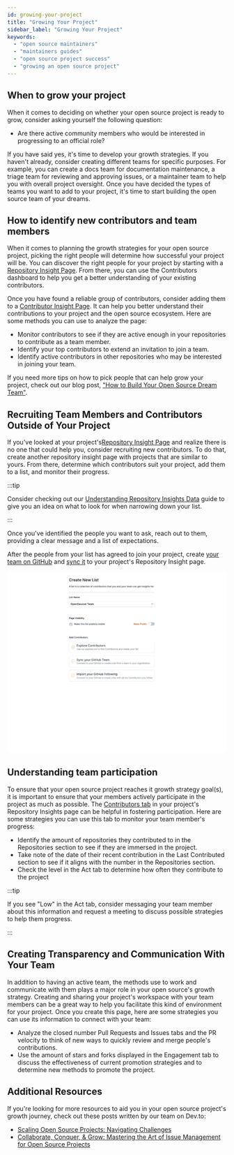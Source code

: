 ```yaml
---
id: growing-your-project
title: "Growing Your Project"
sidebar_label: "Growing Your Project"
keywords:
  - "open source maintainers"
  - "maintainers guides"
  - "open source project success"
  - "growing an open source project"
---
```




## When to grow your project

When it comes to deciding on whether your open source project is ready to grow, consider asking yourself the following question:

- Are there active community members who would be interested in progressing to an official role?

If you have said yes, it's time to develop your growth strategies. If you haven't already, consider creating different teams for specific purposes. For example, you can create a docs team for documentation maintenance, a triage team for reviewing and approving issues, or a maintainer team to help you with overall project oversight. Once you have decided the types of teams you want to add to your project, it's time to start building the open source team of your dreams.

## How to identify new contributors and team members

When it comes to planning the growth strategies for your open source project, picking the right people will determine how successful your project will be. You can discover the right people for your project by starting with a [Repository Insight Page](../maintainers/maintainers-guide.md#creating-a-new-repository-insight-page). From there, you can use the Contributors dashboard to help you get a better understanding of your existing contributors.

Once you have found a reliable group of contributors, consider adding them to a [Contributor Insight Page](../maintainers/maintainers-guide.md#creating-a-new-contributor-insight-page). It can help you better understand their contributions to your project and the open source ecosystem. Here are some methods you can use to analyze the page:

- Monitor contributors to see if they are active enough in your repositories to contribute as a team member.
- Identify your top contributors to extend an invitation to join a team.
- Identify active contributors in other repositories who may be interested in joining your team.

If you need more tips on how to pick people that can help grow your project, check out our blog post, ["How to Build Your Open Source Dream Team"](https://dev.to/opensauced/how-to-build-your-open-source-dream-team-a-guide-3i90).

## Recruiting Team Members and Contributors Outside of Your Project

If you've looked at your project's[Repository Insight Page](../features/repo-insights.md) and realize there is no one that could help you, consider recruiting new contributors. To do that, create another repository insight page with projects that are similar to yours. From there, determine which contributors suit your project, add them to a list, and monitor their progress.  

:::tip

Consider checking out our [Understanding Repository Insights Data](../features/repo-insights.md) guide to give you an idea on what to look for when narrowing down your list.

:::

Once you've identified the people you want to ask, reach out to them, providing a clear message and a list of expectations.

After the people from your list has agreed to join your project, create [your team on GitHub](https://docs.github.com/en/organizations/organizing-members-into-teams/creating-a-team) and [sync it](../welcome/faqs.md#sync-your-github-team) to your project's Repository Insight page.

![team sync gif](../../static/gif/team-sync.gif)

## Understanding team participation

To ensure that your open source project reaches it growth strategy goal(s), it is important to ensure that your members actively participate in the project as much as possible. The [Contributors tab](../maintainers/maintainers-guide.md#contributors) in your project's Repository Insights page can be helpful in fostering participation. Here are some strategies you can use this tab to monitor your team member's progress:

- Identify the amount of repositories they contributed to in the Repositories section to see if they are immersed in the project.
- Take note of the date of their recent contribution in the Last Contributed section to see if it aligns with the number in the Repositories section.
- Check the level in the Act tab to determine how often they contribute to the project

:::tip

If you see "Low" in the Act tab, consider messaging your team member about this information and request a meeting to discuss possible strategies to help them progress.

:::

## Creating Transparency and Communication With Your Team

In addition to having an active team, the methods use to work and communicate with them plays a major role in your open source's growth strategy. Creating and sharing your project's workspace with your team members can be a great way to help you facilitate this kind of environment for your project. Once you create this page, here are some strategies you can use its information to connect with your team:

- Analyze the closed number Pull Requests and Issues tabs and the PR velocity to think of new ways to quickly review and merge people's contributions.
- Use the amount of stars and forks displayed in the Engagement tab to discuss the effectiveness of current promotion strategies and to determine new methods to promote the project.

## Additional Resources

If you're looking for more resources to aid you in your open source project's growth journey, check out these posts written by our team on Dev.to:

- [Scaling Open Source Projects: Navigating Challenges](https://dev.to/opensauced/navigating-the-challenges-of-scaling-open-source-projects-11h2)
- [Collaborate, Conquer, & Grow: Mastering the Art of Issue Management for Open Source Projects](https://dev.to/opensauced/collaborate-conquer-grow-mastering-the-art-of-issue-management-for-open-source-projects-49gi)
